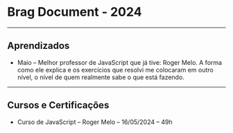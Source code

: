 # Brag Document - 2024

---


## Aprendizados
- Maio – Melhor professor de JavaScript que já tive: Roger Melo. A forma como ele explica e os exercícios que resolvi me colocaram em outro nível, o nível de quem realmente sabe o que está fazendo.


---


## Cursos e Certificações
- Curso de JavaScript – Roger Melo – 16/05/2024 – 49h




